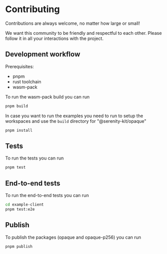 # Contributing

Contributions are always welcome, no matter how large or small!

We want this community to be friendly and respectful to each other. Please follow it in all your interactions with the project.

## Development workflow

Prerequisites:

- pnpm
- rust toolchain
- wasm-pack

To run the wasm-pack build you can run

```sh
pnpm build
```

In case you want to run the examples you need to run to setup the workspaces and use the `build` directory for "@serenity-kit/opaque"

```sh
pnpm install
```

## Tests

To run the tests you can run

```sh
pnpm test
```

## End-to-end tests

To run the end-to-end tests you can run

```sh
cd example-client
pnpm test:e2e
```

## Publish

To publish the packages (opaque and opaque-p256) you can run

```sh
pnpm publish
```
